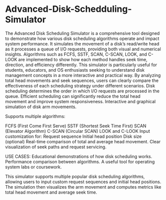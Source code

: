# Advanced-Disk-Schedduling-Simulator
The Advanced Disk Scheduling Simulator is a comprehensive tool designed to demonstrate how various disk scheduling algorithms operate and impact system performance. It simulates the movement of a disk’s read/write head as it processes a queue of I/O requests, providing both visual and numerical insights. Algorithms such as FCFS, SSTF, SCAN, C-SCAN, LOOK, and C-LOOK are implemented to show how each method handles seek time, direction, and efficiency differently. This simulator is particularly useful for students, educators, and OS enthusiasts seeking to understand disk management concepts in a more interactive and practical way. By analyzing total head movements and seek sequences, users can clearly compare the effectiveness of each scheduling strategy under different scenarios.
Disk scheduling determines the order in which I/O requests are processed in the queue. Efficient scheduling can significantly reduce the total head movement and improve system responsiveness.
    Interactive and graphical simulation of disk arm movements.

 Supports multiple algorithms:

FCFS (First Come First Serve)
SSTF (Shortest Seek Time First)
 SCAN (Elevator Algorithm)
C-SCAN (Circular SCAN)
LOOK and C-LOOK
Input customization for:
Request sequence
Initial head position
Disk size (optional)
Real-time comparison of total and average head movement.
Clear visualization of seek paths and request servicing.

USE CASES:
Educational demonstrations of how disk scheduling works.
Performance comparison between algorithms.
A useful tool for operating system labs or coursework.

This simulator supports multiple popular disk scheduling algorithms, allowing users to input custom request sequences and initial head positions. The simulation then visualizes the arm movement and computes metrics like total head movement and average seek time.
